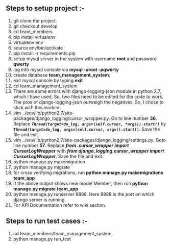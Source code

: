 ## Steps to setup project :-
1) git clone the project.
2) git checkout develop
3) cd team_members
4) pip install virtualenv
5) virtualenv env
6) source env/bin/activate
7) pip install -r requirements.pip
8) setup mysql server in the system with username **root** and password **qwerty**
9) log into mysql console via **mysql -uroot -pqwerty**
10) create database **team_management_system**;
11) exit mysql console by typing **exit**
12) cd team_management_system
13) There are some errors with django-logging-json module in python 2.7, which I have used. So, two files need to be edited for the code to work. The pros of django-logging-json outweigh the negatives. So, I chose to stick with this module.
14) vim ../env/lib/python2.7/site-packages/django_logging/cursor_wrapper.py. Go to line number **36**. 
Replace ***`Thread(target=do_log, args=(self.cursor, *args)).start()`*** by **`Thread(target=do_log, args=(self.cursor, args)).start()`**. Save the file and exit.
15) vim ../env/lib/python2.7/site-packages/django_logging/settings.py. Goto line number **57**. Replace ***from .cursor_wrapper import CursorLogWrapper*** with ***from django_logging.cursor_wrapper import CursorLogWrapper***. Save the file and exit.
16) python manage.py makemigration
17) python manage.py migrate
18) for cross verifying migrations, run **python manage.py makemigrations team_app**
19) if the above output shows new model Member, then run **python manage.py migrate team_app**
20) python manage.py runserver 8888. Here 8888 is the port on which django server is running.
21) For API Documentation refer to wiki section.


## Steps to run test cases :-
1) cd team_members/team_management_system
2) python manage.py run_test
